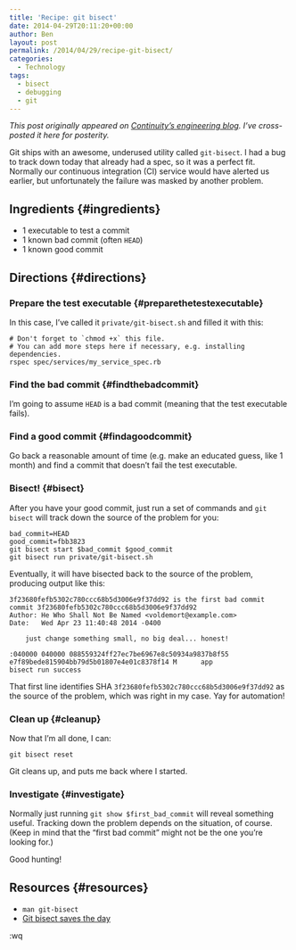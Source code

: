```yaml
---
title: 'Recipe: git bisect'
date: 2014-04-29T20:11:20+00:00
author: Ben
layout: post
permalink: /2014/04/29/recipe-git-bisect/
categories:
  - Technology
tags:
  - bisect
  - debugging
  - git
---
```

_This post originally appeared on <a href="http://engineering.continuity.net/" target="_blank">Continuity&#8217;s engineering blog</a>. I&#8217;ve cross-posted it here for posterity._

Git ships with an awesome, underused utility called `git-bisect`. I had a bug to track down today that already had a spec, so it was a perfect fit. Normally our continuous integration (CI) service would have alerted us earlier, but unfortunately the failure was masked by another problem.

## Ingredients {#ingredients}

  * 1 executable to test a commit
  * 1 known bad commit (often `HEAD`)
  * 1 known good commit

## Directions {#directions}

### Prepare the test executable {#preparethetestexecutable}

In this case, I&#8217;ve called it `private/git-bisect.sh` and filled it with this:

<pre><code class="bash"># Don't forget to `chmod +x` this file.
# You can add more steps here if necessary, e.g. installing dependencies.
rspec spec/services/my_service_spec.rb
</code></pre>

### Find the bad commit {#findthebadcommit}

I&#8217;m going to assume `HEAD` is a bad commit (meaning that the test executable fails).

### Find a good commit {#findagoodcommit}

Go back a reasonable amount of time (e.g. make an educated guess, like 1 month) and find a commit that doesn&#8217;t fail the test executable.

### Bisect! {#bisect}

After you have your good commit, just run a set of commands and `git bisect` will track down the source of the problem for you:

<pre><code class="bash">bad_commit=HEAD
good_commit=fbb3823
git bisect start $bad_commit $good_commit
git bisect run private/git-bisect.sh
</code></pre>

Eventually, it will have bisected back to the source of the problem, producing output like this:

<pre><code class="no-highlight">3f23680fefb5302c780ccc68b5d3006e9f37dd92 is the first bad commit
commit 3f23680fefb5302c780ccc68b5d3006e9f37dd92
Author: He Who Shall Not Be Named &lt;voldemort@example.com&gt;
Date:   Wed Apr 23 11:40:48 2014 -0400

    just change something small, no big deal... honest!

:040000 040000 088559324ff27ec7be6967e8c50934a9837b8f55 e7f89bede815904bb79d5b01807e4e01c8378f14 M      app
bisect run success
</code></pre>

That first line identifies SHA `3f23680fefb5302c780ccc68b5d3006e9f37dd92` as the source of the problem, which was right in my case. Yay for automation!

### Clean up {#cleanup}

Now that I&#8217;m all done, I can:

<pre><code class="bash">git bisect reset
</code></pre>

Git cleans up, and puts me back where I started.

### Investigate {#investigate}

Normally just running `git show $first_bad_commit` will reveal something useful. Tracking down the problem depends on the situation, of course. (Keep in mind that the &#8220;first bad commit&#8221; might not be the one you&#8217;re looking for.)

Good hunting!

## Resources {#resources}

  * `man git-bisect`
  * [Git bisect saves the day](http://blog.boombatower.com/git-bisect-saves-the-day)

:wq